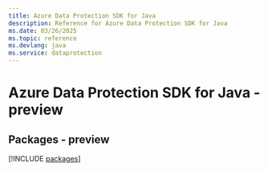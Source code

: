 ```yaml
---
title: Azure Data Protection SDK for Java
description: Reference for Azure Data Protection SDK for Java
ms.date: 03/26/2025
ms.topic: reference
ms.devlang: java
ms.service: dataprotection
---
```

# Azure Data Protection SDK for Java - preview
## Packages - preview
[!INCLUDE [packages](data-protection-index.md)]